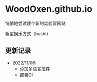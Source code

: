 # WoodOxen.github.io

悄悄地尝试建个新的实验室网站

新型娱乐方式（bushi）

## 更新记录

- 2022/11/06: 
    - 添加多语言插件
    - 部署CI